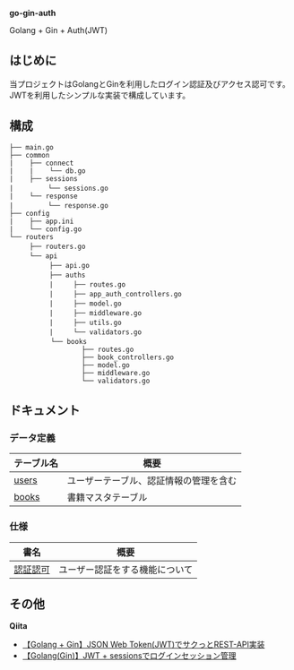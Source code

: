 **go-gin-auth**

Golang + Gin + Auth(JWT)

## はじめに
当プロジェクトはGolangとGinを利用したログイン認証及びアクセス認可です。JWTを利用したシンプルな実装で構成しています。

## 構成
```
├── main.go
├── common
|    ├── connect
|    |    └── db.go
|    ├── sessions
|　　　　  └── sessions.go
|    └── response
|　　　　  └── response.go
├── config
|    ├── app.ini
|    └── config.go
└── routers
　　　├── routers.go
　　　└── api
　　　　　　├── api.go
　　　　　　├── auths
　　　　　　|　　　├── routes.go
　　　　　　|　　　├── app_auth_controllers.go 
　　　　　　|　　　├── model.go
　　　　　　|　　　├── middleware.go
　　　　　　|　　　├── utils.go
　　　　　　|　　　└── validators.go
　　　　　  └── books
                  ├── routes.go
                  ├── book_controllers.go 
                  ├── model.go
                  ├── middleware.go
                  └── validators.go
```

## ドキュメント

### データ定義
| テーブル名 | 概要 |
|-----------|------------|
| [users](https://github.com/chalmeal/go-gin-auth/blob/master/.doc/data/users.md) | ユーザーテーブル、認証情報の管理を含む|
| [books](https://github.com/chalmeal/go-gin-auth/blob/master/.doc/data/books.md) | 書籍マスタテーブル |

### 仕様
| 書名 | 概要 |
|-----------|------------|
| [認証認可](https://github.com/chalmeal/go-gin-auth/blob/master/.doc/method/%E8%AA%8D%E8%A8%BC%E8%AA%8D%E5%8F%AF.md) | ユーザー認証をする機能について |

## その他
**Qiita**
* [【Golang + Gin】JSON Web Token(JWT)でサクっとREST-API実装](https://qiita.com/chalmeal/items/740bf98c64a9a341da54#%E6%88%90%E6%9E%9C%E7%89%A9)
* [【Golang(Gin)】JWT + sessionsでログインセッション管理]()
